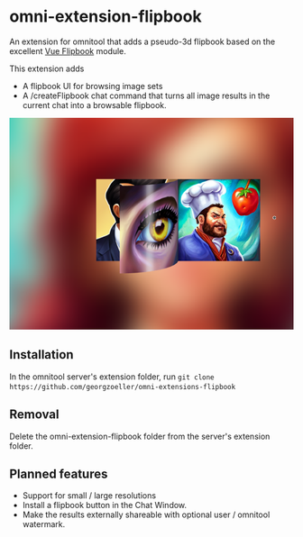 # omni-extension-flipbook

An extension for omnitool that adds a pseudo-3d flipbook based on the excellent [Vue Flipbook](https://github.com/ts1/flipbook-vue) module.

This extension adds

* A flipbook UI for browsing image sets
* A /createFlipbook chat command that turns all image results in the current chat into a browsable flipbook.

![Image](image.png?raw=true "Image")

## Installation

In the omnitool server's extension folder, run ```git clone https://github.com/georgzoeller/omni-extensions-flipbook```


## Removal

Delete the omni-extension-flipbook folder from the server's extension folder.


## Planned features

* Support for small / large resolutions
* Install a flipbook button in the Chat Window.
* Make the results externally shareable with optional user / omnitool watermark.

